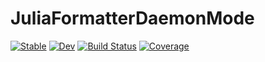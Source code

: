 # JuliaFormatterDaemonMode

[![Stable](https://img.shields.io/badge/docs-stable-blue.svg)](https://chriselrod.github.io/JuliaFormatterDaemonMode.jl/stable/)
[![Dev](https://img.shields.io/badge/docs-dev-blue.svg)](https://chriselrod.github.io/JuliaFormatterDaemonMode.jl/dev/)
[![Build Status](https://github.com/chriselrod/JuliaFormatterDaemonMode.jl/actions/workflows/CI.yml/badge.svg?branch=main)](https://github.com/chriselrod/JuliaFormatterDaemonMode.jl/actions/workflows/CI.yml?query=branch%3Amain)
[![Coverage](https://codecov.io/gh/chriselrod/JuliaFormatterDaemonMode.jl/branch/main/graph/badge.svg)](https://codecov.io/gh/chriselrod/JuliaFormatterDaemonMode.jl)
